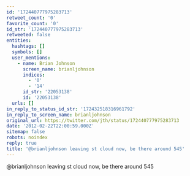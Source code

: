 ```yaml
---
id: '172440777975283713'
retweet_count: '0'
favorite_count: '0'
id_str: '172440777975283713'
retweeted: false
entities:
  hashtags: []
  symbols: []
  user_mentions:
    - name: Brian Johnson
      screen_name: brianljohnson
      indices:
        - '0'
        - '14'
      id_str: '22053138'
      id: '22053138'
  urls: []
in_reply_to_status_id_str: '172432518316961792'
in_reply_to_screen_name: brianljohnson
original_url: https://twitter.com/jth/status/172440777975283713
date: '2012-02-22T22:00:59.000Z'
sitemap: false
robots: noindex
reply: true
title: '@brianljohnson leaving st cloud now, be there around 545'
---
```


@brianljohnson leaving st cloud now, be there around 545
